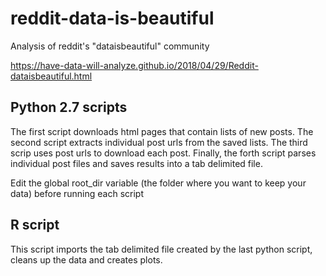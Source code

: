 # reddit-data-is-beautiful
Analysis of reddit's "dataisbeautiful" community

https://have-data-will-analyze.github.io/2018/04/29/Reddit-dataisbeautiful.html

## Python 2.7 scripts

The first script downloads html pages that contain lists of new posts. The second script extracts individual post urls from the saved lists. The third scrip uses post urls to download each post. Finally, the forth script parses individual post files and saves results into a tab delimited file.

Edit the global root_dir variable (the folder where you want to keep your data) before running each script

## R script

This script imports the tab delimited file created by the last python script, cleans up the data and creates plots.
